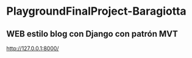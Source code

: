 # PlaygroundFinalProject-Baragiotta

## WEB estilo blog con  Django con patrón MVT


http://127.0.0.1:8000/
